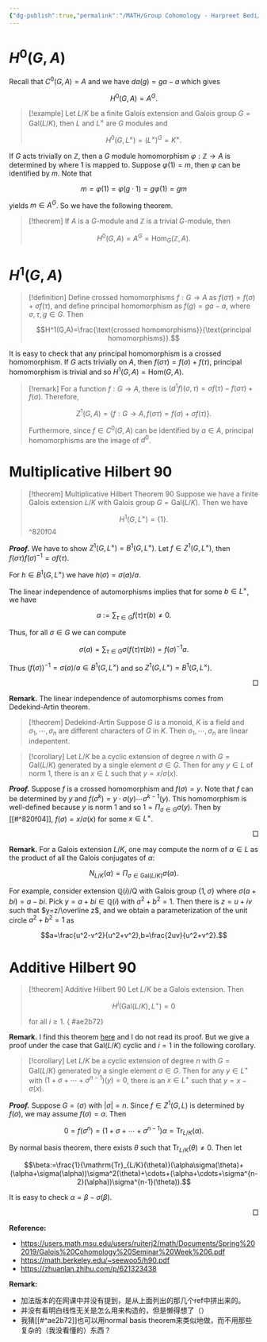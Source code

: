 ```yaml
---
{"dg-publish":true,"permalink":"/MATH/Group Cohomology - Harpreet Bedi/Nodes/3 Hilbert Theorem 90/","dgPassFrontmatter":true}
---
```



# $H^0(G,A)$

Recall that $C^0(G,A)=A$ and we have $da(g)=ga-a$ which gives 

$$H^0(G,A)=A^G.$$

> [!example]
> Let $L/K$ be a finite Galois extension and Galois group $G=\mathrm{Gal}(L/K)$, then $L$ and $L^\times$ are $G$ modules and 
>
> $$H^0(G,L^\times)=(L^{\times})^G=K^\times.$$

If $G$ acts trivially on $\mathbb{Z}$, then a $G$ module homomorphism $\varphi:\mathbb{Z}\to A$ is determined by where $1$ is mapped to. Suppose $\varphi(1)=m$, then $\varphi$ can be identified by $m$. Note that

$$m=\varphi(1)=\varphi(g\cdot1)=g\varphi(1)=gm$$

yields $m\in A^G$. So we have the following theorem.

> [!theorem]
> If $A$ is a $G$-module and $\mathbb{Z}$ is a trivial $G$-module, then
>
>$$H^0(G,A)=A^G=\mathrm{Hom}_G(\mathbb{Z},A).$$

# $H^1(G,A)$

> [!definition]
> Define crossed homomorphisms $f:G\to A$ as $f(\sigma\tau)=f(\sigma)+\sigma f(\tau)$, and define principal homomorphism as $f(g)=ga-a$, where $\sigma,\tau,g\in G$. Then
>
> $$H^1(G,A)=\frac{\text{crossed homomorphisms}}{\text{principal homomorphisms}}.$$

It is easy to check that any principal homomorphism is a crossed homomorphism. If $G$ acts trivially on $A$, then $f(\sigma\tau)=f(\sigma)+f(\tau)$, principal homomorphism is trivial and so $H^1(G,A)=\mathrm{Hom}(G,A)$.

> [!remark]
> For a function $f:G\to A$, there is $(d^1f)(\sigma,\tau)=\sigma f(\tau)-f(\sigma\tau)+f(\sigma)$. Therefore, 
>
> $$Z^1(G,A)=\{f:G\to A,f(\sigma\tau)=f(\sigma)+\sigma f(\tau)\}.$$
> 
> Furthermore, since $f\in C^0(G,A)$ can be identified by $a\in A$, principal homomorphisms are the image of $d^0$.

# Multiplicative Hilbert 90

> [!theorem] Multiplicative Hilbert Theorem 90
> Suppose we have a finite Galois extension $L/K$ with Galois group $G=\mathrm{Gal}(L/K)$. Then we have 
>
> $$H^1(G,L^\times)=\{1\}.$$^820f04

**_Proof._**
We have to show $Z^1(G,L^\times)=B^1(G,L^\times)$. Let $f\in Z^1(G,L^\times)$, then $f(\sigma\tau)f(\sigma)^{-1}=\sigma f(\tau)$. 

For $h\in B^1(G,L^\times)$ we have $h(\sigma)=\sigma(a)/a$. 

The linear independence of automorphisms implies that for some $b\in L^\times$, we have 

$$a:=\sum_{\tau\in G}f(\tau)\tau(b)\neq 0.$$

Thus, for all $\sigma\in G$ we can compute 

$$\sigma(a)=\sum_{\tau\in G}\sigma(f(\tau)\tau(b))=f(\sigma)^{-1}a.$$

Thus $(f(\sigma))^{-1}=\sigma(a)/a\in B^1(G,L^\times)$ and so $Z^1(G,L^\times)=B^1(G,L^\times)$.

<p align="right">□</p>

**Remark.** The linear independence of automorphisms comes from Dedekind-Artin theorem.

> [!theorem] Dedekind-Artin
> Suppose $G$ is a monoid, $K$ is a field and $\sigma_1,\cdots,\sigma_n$ are different characters of $G$ in $K$. Then $\sigma_1,\cdots,\sigma_n$ are linear indepentent.


> [!corollary]
> Let $L/K$ be a cyclic extension of degree $n$ with $G=\mathrm{Gal}(L/K)$ generated by a single element $\sigma\in G$. Then for any $y\in L$ of norm $1$, there is an $x\in L$ such that $y=x/\sigma(x)$.

**_Proof._**
Suppose $f$ is a crossed homomorphism and $f(\sigma)=y$. Note that $f$ can be determined by $y$ and $f(\sigma^k)=y\cdot\sigma(y)\cdots\sigma^{k-1}(y)$. This homomorphism is well-defined because $y$ is norm $1$ and so $1=\Pi_{\sigma\in G}\sigma(y)$. Then by [[#^820f04]], $f(\sigma)=x/\sigma(x)$ for some $x\in L^\times$. 
<p align="right">□</p>

**Remark.** For a Galois extension $L/K$, one may compute the norm of $\alpha\in L$ as the product of all the Galois conjugates of $\alpha$:

$$N_{L/K}(\alpha)=\Pi_{\sigma\in\mathrm{Gal}(L/K)}\sigma(\alpha).$$

For example, consider extension $\mathbb{Q}(i)/\mathrm{Q}$ with Galois group $\{1,\sigma\}$ where $\sigma(a+bi)=a-bi$. Pick $y=a+bi\in\mathbb Q(i)$ with $a^2+b^2=1$. Then there is $z=u+iv$ such that $y=z/\overline z$, and we obtain a parameterization of the unit circle $a^2+b^2=1$ as

$$a=\frac{u^2-v^2}{u^2+v^2},b=\frac{2uv}{u^2+v^2}.$$

# Additive Hilbert 90

> [!theorem] Additive Hilbert 90
> Let $L/K$ be a Galois extension. Then 
>
> $$H^i(\mathrm{Gal}(L/K),L^+)=0$$
>
> for all $i\geq 1$.
{ #ae2b72}


**Remark.** I find this theorem [here](https://users.math.msu.edu/users/ruiterj2/math/Documents/Spring%202019/Galois%20Cohomology%20Seminar%20Week%206.pdf) and I do not read its proof. But we give a proof under the case that $\mathrm{Gal}(L/K)$ cyclic and $i=1$ in the following corollary.

> [!corollary]
> Let $L/K$ be a cyclic extension of degree $n$ with $G=\mathrm{Gal}(L/K)$ generated by a single element $\sigma\in G$. Then for any $y\in L^+$ with $(1+\sigma+\cdots+\sigma^{n-1})(y)=0$, there is an $x\in L^+$ such that $y=x-\sigma(x)$.

**_Proof._**
Suppose $G=\langle\sigma\rangle$ with $|\sigma|=n$. Since $f\in Z^1(G,L)$ is determined by $f(\sigma)$, we may assume $f(\sigma)=\alpha$. Then 

$$0=f(\sigma^n)=(1+\sigma+\cdots+\sigma^{n-1})\alpha=\mathrm{Tr}_{L/K}(\alpha).$$

By normal basis theorem, there exists $\theta$ such that $\mathrm{Tr}_{L/K}(\theta)\neq 0$. Then let 

$$\beta:=\frac{1}{\mathrm{Tr}_{L/K}(\theta)}(\alpha\sigma(\theta)+(\alpha+\sigma(\alpha))\sigma^2(\theta)+\cdots+(\alpha+\cdots+\sigma^{n-2}(\alpha))\sigma^{n-1}(\theta)).$$

It is easy to check $\alpha=\beta-\sigma(\beta)$.
<p align="right">□</p>

**Reference:**
- https://users.math.msu.edu/users/ruiterj2/math/Documents/Spring%202019/Galois%20Cohomology%20Seminar%20Week%206.pdf
- https://math.berkeley.edu/~seewoo5/h90.pdf
- https://zhuanlan.zhihu.com/p/621323438

**Remark:** 
- 加法版本的在网课中并没有提到，是从上面列出的那几个ref中拼出来的。
- 并没有看明白线性无关是怎么用来构造的，但是懒得想了（）
- 我猜[[#^ae2b72]]也可以用normal basis theorem来类似地做，而不用那些复杂的（我没看懂的）东西？

